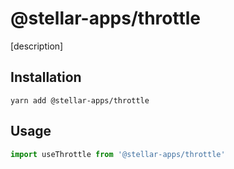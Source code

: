 # @stellar-apps/throttle
[description]

## Installation
`yarn add @stellar-apps/throttle`

## Usage
```js
import useThrottle from '@stellar-apps/throttle'
```